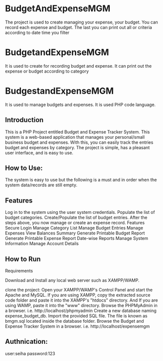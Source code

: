 # BudgetAndExpenseMGM
The project is used to create managing your expense, your budget. You can record each expense and budget. The last you can print out all or criteria according to date time you filter 
# BudgetandExpenseMGM
It is used to create for recording budget and expense. It can print out the expense or budget according to category

# BudgestandExpenseMGM
It is used to manage budgets and expenses. It is used PHP code language.

## Introduction
This is a PHP Project entitled Budget and Expense Tracker System. This system is a web-based application that manages your personal/small business budget and expenses. With this, you can easily track the entries budget and expenses by category. The project is simple, has a pleasant user interface, and is easy to use.

## How to Use:
The system is easy to use but the following is a must and in order when the system data/records are still empty.

## Features
Log in to the system using the user system credentials.
Populate the list of budget categories.
Create/Populate the list of budget entries.
After the steps above, you now manage or create an expense record.
Features
Secure Login
Manage Category List
Manage Budget Entries
Manage Expenses
View Balances Summary
Generate Printable Budget Report
Generate Printable Expense Report
Date-wise Reports
Manage System Information
Manage Account Details

## How to Run

Requirements

Download and Install any local web server such as XAMPP/WAMP.

clone the project: 
Open your XAMPP/WAMP's Control Panel and start the Apache and MySQL.
If you are using XAMPP, copy the extracted source code folder and paste it into the XAMPP's "htdocs" directory. And If you are using WAMP, paste it into the "www" directory.
Browse the PHPMyAdmin in a browser. i.e. http://localhost/phpmyadmin
Create a new database naming expense_budget_db.
Import the provided SQL file. The file is known as bmgm.sql located inside the database folder.
Browse the Budget and Expense Tracker System in a browser. i.e. http://localhost/expensemgm

## Authnication:
user:seiha
password:123
